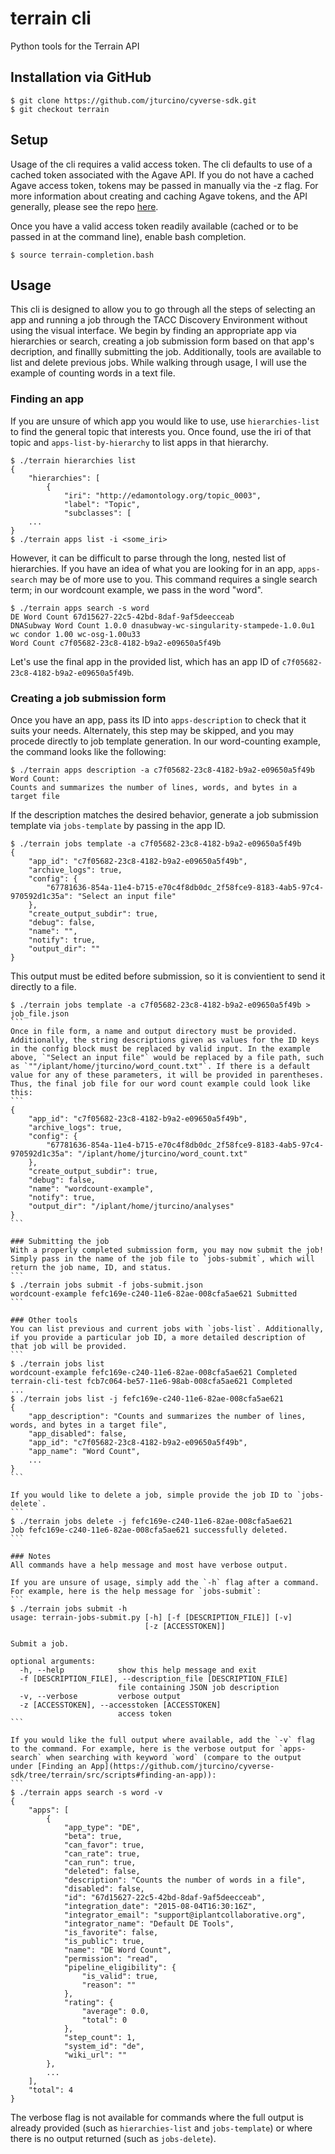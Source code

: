# terrain cli

Python tools for the Terrain API

## Installation via GitHub

```
$ git clone https://github.com/jturcino/cyverse-sdk.git
$ git checkout terrain
```

## Setup
Usage of the cli requires a valid access token. The cli defaults to use of a cached token associated with the Agave API. If you do not have a cached Agave access token, tokens may be passed in manually via the -z flag. For more information about creating and caching Agave tokens, and the API generally, please see the repo [here](https://bitbucket.org/agaveapi/cli).

Once you have a valid access token readily available (cached or to be passed in at the command line), enable bash completion.
```
$ source terrain-completion.bash
```

## Usage
This cli is designed to allow you to go through all the steps of selecting an app and running a job through the TACC Discovery Environment without using the visual interface. We begin by finding an appropriate app via hierarchies or search, creating a job submission form based on that app's decription, and finallly submitting the job. Additionally, tools are available to list and delete previous jobs.
While walking through usage, I will use the example of counting words in a text file.

### Finding an app
If you are unsure of which app you would like to use, use `hierarchies-list` to find the general topic that interests you. Once found, use the iri of that topic and `apps-list-by-hierarchy` to list apps in that hierarchy.
```
$ ./terrain hierarchies list
{
    "hierarchies": [
        {
            "iri": "http://edamontology.org/topic_0003",
            "label": "Topic",
            "subclasses": [
    ...
}
$ ./terrain apps list -i <some_iri>
```

However, it can be difficult to parse through the long, nested list of hierarchies. If you have an idea of what you are looking for in an app, `apps-search` may be of more use to you. This command requires a single search term; in our wordcount example, we pass in the word "word".
```
$ ./terrain apps search -s word
DE Word Count 67d15627-22c5-42bd-8daf-9af5deecceab
DNASubway Word Count 1.0.0 dnasubway-wc-singularity-stampede-1.0.0u1
wc condor 1.00 wc-osg-1.00u33
Word Count c7f05682-23c8-4182-b9a2-e09650a5f49b
```
Let's use the final app in the provided list, which has an app ID of `c7f05682-23c8-4182-b9a2-e09650a5f49b`.

### Creating a job submission form
Once you have an app, pass its ID into `apps-description` to check that it suits your needs. Alternately, this step may be skipped, and you may procede directly to job template generation. In our word-counting example, the command looks like the following:
```
$ ./terrain apps description -a c7f05682-23c8-4182-b9a2-e09650a5f49b
Word Count:
Counts and summarizes the number of lines, words, and bytes in a target file
```

If the description matches the desired behavior, generate a job submission template via `jobs-template` by passing in the app ID.
```
$ ./terrain jobs template -a c7f05682-23c8-4182-b9a2-e09650a5f49b
{
    "app_id": "c7f05682-23c8-4182-b9a2-e09650a5f49b",
    "archive_logs": true,
    "config": {
        "67781636-854a-11e4-b715-e70c4f8db0dc_2f58fce9-8183-4ab5-97c4-970592d1c35a": "Select an input file"
    },
    "create_output_subdir": true,
    "debug": false,
    "name": "",
    "notify": true,
    "output_dir": ""
}
```
This output must be edited before submission, so it is convientient to send it directly to a file.
````
$ ./terrain jobs template -a c7f05682-23c8-4182-b9a2-e09650a5f49b > job_file.json
```
Once in file form, a name and output directory must be provided. Additionally, the string descriptions given as values for the ID keys in the config block must be replaced by valid input. In the example above, `"Select an input file"` would be replaced by a file path, such as `""/iplant/home/jturcino/word_count.txt"`. If there is a default value for any of these parameters, it will be provided in parentheses. Thus, the final job file for our word count example could look like this:
```
{
    "app_id": "c7f05682-23c8-4182-b9a2-e09650a5f49b",
    "archive_logs": true,
    "config": {
        "67781636-854a-11e4-b715-e70c4f8db0dc_2f58fce9-8183-4ab5-97c4-970592d1c35a": "/iplant/home/jturcino/word_count.txt"
    },
    "create_output_subdir": true,
    "debug": false,
    "name": "wordcount-example",
    "notify": true,
    "output_dir": "/iplant/home/jturcino/analyses"
}
```

### Submitting the job
With a properly completed submission form, you may now submit the job! Simply pass in the name of the job file to `jobs-submit`, which will return the job name, ID, and status.
```
$ ./terrain jobs submit -f jobs-submit.json 
wordcount-example fefc169e-c240-11e6-82ae-008cfa5ae621 Submitted
```

### Other tools
You can list previous and current jobs with `jobs-list`. Additionally, if you provide a particular job ID, a more detailed description of that job will be provided.
```
$ ./terrain jobs list 
wordcount-example fefc169e-c240-11e6-82ae-008cfa5ae621 Completed
terrain-cli-test fcb7c064-be57-11e6-98ab-008cfa5ae621 Completed
...
$ ./terrain jobs list -j fefc169e-c240-11e6-82ae-008cfa5ae621
{
    "app_description": "Counts and summarizes the number of lines, words, and bytes in a target file",
    "app_disabled": false,
    "app_id": "c7f05682-23c8-4182-b9a2-e09650a5f49b",
    "app_name": "Word Count",
    ...
}
```

If you would like to delete a job, simple provide the job ID to `jobs-delete`.
```
$ ./terrain jobs delete -j fefc169e-c240-11e6-82ae-008cfa5ae621
Job fefc169e-c240-11e6-82ae-008cfa5ae621 successfully deleted.
```

### Notes
All commands have a help message and most have verbose output. 

If you are unsure of usage, simply add the `-h` flag after a command. For example, here is the help message for `jobs-submit`:
```
$ ./terrain jobs submit -h
usage: terrain-jobs-submit.py [-h] [-f [DESCRIPTION_FILE]] [-v]
                              [-z [ACCESSTOKEN]]

Submit a job.

optional arguments:
  -h, --help            show this help message and exit
  -f [DESCRIPTION_FILE], --description_file [DESCRIPTION_FILE]
                        file containing JSON job description
  -v, --verbose         verbose output
  -z [ACCESSTOKEN], --accesstoken [ACCESSTOKEN]
                        access token
```

If you would like the full output where available, add the `-v` flag to the command. For example, here is the verbose output for `apps-search` when searching with keyword `word` (compare to the output under [Finding an App](https://github.com/jturcino/cyverse-sdk/tree/terrain/src/scripts#finding-an-app)):
```
$ ./terrain apps search -s word -v
{
    "apps": [
        {
            "app_type": "DE",
            "beta": true,
            "can_favor": true,
            "can_rate": true,
            "can_run": true,
            "deleted": false,
            "description": "Counts the number of words in a file",
            "disabled": false,
            "id": "67d15627-22c5-42bd-8daf-9af5deecceab",
            "integration_date": "2015-08-04T16:30:16Z",
            "integrator_email": "support@iplantcollaborative.org",
            "integrator_name": "Default DE Tools",
            "is_favorite": false,
            "is_public": true,
            "name": "DE Word Count",
            "permission": "read",
            "pipeline_eligibility": {
                "is_valid": true,
                "reason": ""
            },
            "rating": {
                "average": 0.0,
                "total": 0
            },
            "step_count": 1,
            "system_id": "de",
            "wiki_url": ""
        },
        ...
    ],
    "total": 4
}
````
The verbose flag is not available for commands where the full output is already provided (such as `hierarchies-list` and `jobs-template`) or where there is no output returned (such as `jobs-delete`).
